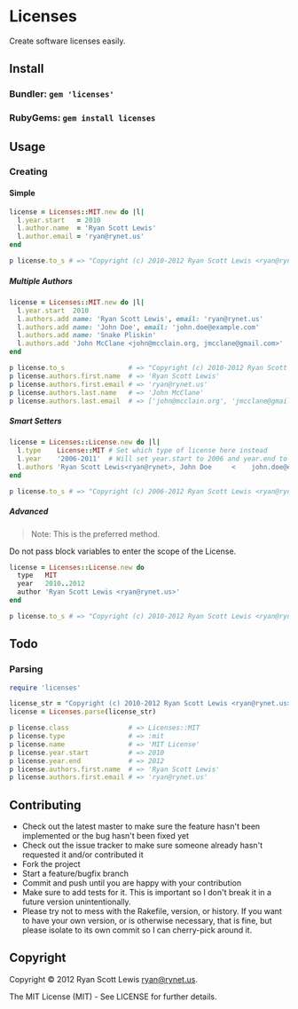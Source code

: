 # Licenses

Create software licenses easily.

## Install

### Bundler: `gem 'licenses'`

### RubyGems: `gem install licenses`

## Usage

### Creating

#### Simple

```ruby
license = Licenses::MIT.new do |l|
  l.year.start   = 2010
  l.author.name  = 'Ryan Scott Lewis'
  l.author.email = 'ryan@rynet.us'
end

p license.to_s # => "Copyright (c) 2010-2012 Ryan Scott Lewis <ryan@rynet.us>\n\nPermission is hereby granted, free of charge..."
```

##### Multiple Authors

```ruby
license = Licenses::MIT.new do |l|
  l.year.start  2010
  l.authors.add name: 'Ryan Scott Lewis', email: 'ryan@rynet.us'
  l.authors.add name: 'John Doe', email: 'john.doe@example.com'
  l.authors.add name: 'Snake Pliskin'
  l.authors.add 'John McClane <john@mcclain.org, jmcclane@gmail.com>'
end

p license.to_s                # => "Copyright (c) 2010-2012 Ryan Scott Lewis <ryan@rynet.us>, John Doe <john.doe@example.com>\n\nPermission is hereby granted, free of charge..."
p license.authors.first.name  # => 'Ryan Scott Lewis'
p license.authors.first.email # => 'ryan@rynet.us'
p license.authors.last.name   # => 'John McClane'
p license.authors.last.email  # => ['john@mcclain.org', 'jmcclane@gmail.com]
```

##### Smart Setters

```ruby
license = Licenses::License.new do |l|
  l.type    License::MIT # Set which type of license here instead
  l.year    '2006-2011'  # Will set year.start to 2006 and year.end to 2011
  l.authors 'Ryan Scott Lewis<ryan@rynet>, John Doe     <    john.doe@example.com   >' 
end

p license.to_s # => "Copyright (c) 2006-2012 Ryan Scott Lewis <ryan@rynet.us>, John Doe <john.doe@example.com>\n\nPermission is hereby granted, free of charge..."
```

##### Advanced

> Note:  This is the preferred method.

Do not pass block variables to enter the scope of the License.

```ruby
license = Licenses::License.new do
  type   MIT
  year   2010..2012
  author 'Ryan Scott Lewis <ryan@rynet.us>'
end

p license.to_s # => "Copyright (c) 2010-2012 Ryan Scott Lewis <ryan@rynet.us>\n\nPermission is hereby granted, free of charge..."
```

## Todo

### Parsing

```ruby
require 'licenses'

license_str = "Copyright (c) 2010-2012 Ryan Scott Lewis <ryan@rynet.us>\n\nPermission is hereby granted, free of charge...the rest of the MIT license here..."
license = Licenses.parse(license_str)

p license.class               # => Licenses::MIT
p license.type                # => :mit
p license.name                # => 'MIT License'
p license.year.start          # => 2010
p license.year.end            # => 2012
p license.authors.first.name  # => 'Ryan Scott Lewis'
p license.authors.first.email # => 'ryan@rynet.us'
```

## Contributing

* Check out the latest master to make sure the feature hasn't been implemented or the bug hasn't been fixed yet
* Check out the issue tracker to make sure someone already hasn't requested it and/or contributed it
* Fork the project
* Start a feature/bugfix branch
* Commit and push until you are happy with your contribution
* Make sure to add tests for it. This is important so I don't break it in a future version unintentionally.
* Please try not to mess with the Rakefile, version, or history. If you want to have your own version, or is otherwise necessary, that is fine, but please isolate to its own commit so I can cherry-pick around it.

## Copyright

Copyright © 2012 Ryan Scott Lewis <ryan@rynet.us>.

The MIT License (MIT) - See LICENSE for further details.